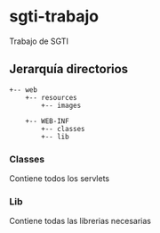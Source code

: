 # sgti-trabajo
Trabajo de SGTI

## Jerarquía directorios
	+-- web
		+-- resources
			+-- images
			
        +-- WEB-INF
            +-- classes
            +-- lib

### Classes
Contiene todos los servlets

### Lib
Contiene todas las librerias necesarias